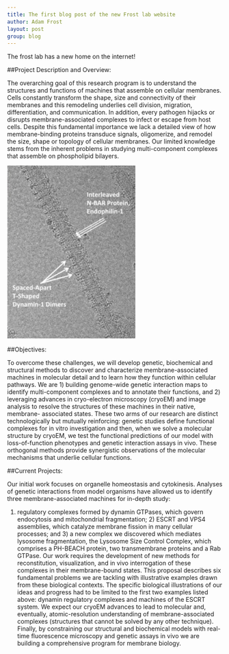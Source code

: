 ```yaml
---
title: The first blog post of the new Frost lab website
author: Adam Frost
layout: post
group: blog
---
```


<!-- Content goes here in the markdown format. The page title should be saved as Year-Month-Day-Title.md in the _posts folder when draft is complete to publish -->

The frost lab has a new home on the internet!

<!--more-->

##Project Description and Overview:

The overarching goal of this research program is to understand the structures and functions of machines 
that assemble on cellular membranes. Cells constantly transform the shape, size and connectivity of their 
membranes and this remodeling underlies cell division, migration, differentiation, and communication. 
In addition, every pathogen hijacks or disrupts membrane-associated complexes to infect or escape from 
host cells. Despite this fundamental importance we lack a detailed view of how membrane-binding proteins 
transduce signals, oligomerize, and remodel the size, shape or topology of cellular membranes. Our 
limited knowledge stems from the inherent problems in studying multi-component complexes that assemble 
on phospholipid bilayers.

<img class="responsive-img" src="/static/img/research/nih_desc.png"/>

##Objectives:

To overcome these challenges, we will develop genetic, biochemical and structural methods to discover 
and characterize membrane-associated machines in molecular detail and to learn how they function within 
cellular pathways. We are 1) building genome-wide genetic interaction maps to identify multi-component 
complexes and to annotate their functions, and 2) leveraging advances in cryo-electron microscopy 
(cryoEM) and image analysis to resolve the structures of these machines in their native, membrane-
associated states. These two arms of our research are distinct technologically but mutually reinforcing: 
genetic studies define functional complexes for in vitro investigation and then, when we solve a 
molecular structure by cryoEM, we test the functional predictions of our model with loss-of-function 
phenotypes and genetic interaction assays in vivo. These orthogonal methods provide synergistic 
observations of the molecular mechanisms that underlie cellular functions. 

##Current Projects:

Our initial work focuses on organelle homeostasis and cytokinesis. Analyses of genetic interactions 
from model organisms have allowed us to identify three membrane-associated machines for in-depth study: 
1) regulatory complexes formed by dynamin GTPases, which govern endocytosis and mitochondrial 
fragmentation; 2) ESCRT and VPS4 assemblies, which catalyze membrane fission in many cellular 
processes; and 3) a new complex we discovered which mediates lysosome fragmentation, the Lysosome 
Size Control Complex, which comprises a PH-BEACH protein, two transmembrane proteins and a Rab 
GTPase. Our work requires the development of new methods for reconstitution, visualization, and 
in vivo interrogation of these complexes in their membrane-bound states. This proposal describes 
six fundamental problems we are tackling with illustrative examples drawn from these biological 
contexts. The specific biological illustrations of our ideas and progress had to be limited to the 
first two examples listed above: dynamin regulatory complexes and machines of the ESCRT system. We 
expect our cryoEM advances to lead to molecular and, eventually, atomic-resolution understanding of 
membrane-associated complexes (structures that cannot be solved by any other technique). Finally, by 
constraining our structural and biochemical models with real-time fluorescence microscopy and genetic 
assays in vivo we are building a comprehensive program for membrane biology. 